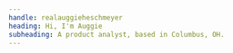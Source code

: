 ```yaml
---
handle: realauggieheschmeyer
heading: Hi, I'm Auggie
subheading: A product analyst, based in Columbus, OH.
---
```

